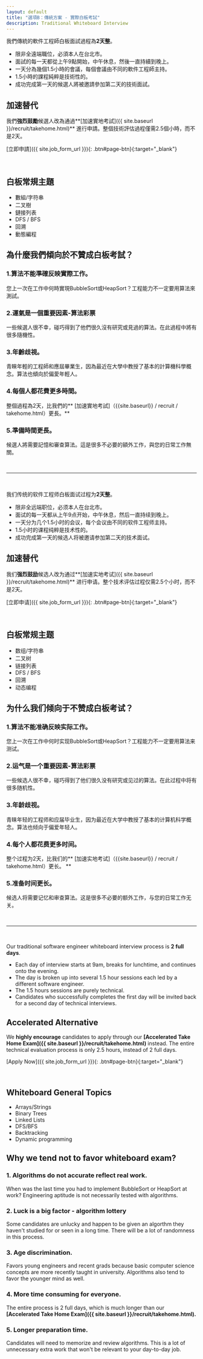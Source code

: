 ```yaml
---
layout: default
title: "選項B：傳統方案 - 實際白板考試"
description: Traditional Whiteboard Interview
---
```


我們傳統的軟件工程師白板面試過程為**2天整**。
* 限非全遠端職位，必須本人在台北市。
* 面試的每一天都從上午9點開始，中午休息，然後一直持續到晚上。
* 一天分為幾個1.5小時的會議，每個會議由不同的軟件工程師主持。
* 1.5小時的課程純粹是技術性的。
* 成功完成第一天的候選人將被邀請參加第二天的技術面試。

## 加速替代

我們**強烈鼓勵**候選人改為通過**[加速實地考試]({{ site.baseurl }}/recruit/takehome.html)** 進行申請。整個技術評估過程僅需2.5個小時，而不是2天。

[立即申請]({{ site.job_form_url }}){: .btn#page-btn}{:target="_blank"}

<br>

## 白板常規主題

* 數組/字符串
* 二叉樹
* 鏈接列表
*  DFS / BFS
* 回溯
* 動態編程


## 為什麼我們傾向於不贊成白板考試？

### 1.算法不能準確反映實際工作。
您上一次在工作中何時實現BubbleSort或HeapSort？工程能力不一定要用算法來測試。

### 2.運氣是一個重要因素-算法彩票
一些候選人很不幸，碰巧得到了他們很久沒有研究或見過的算法。在此過程中將有很多隨機性。

### 3.年齡歧視。
青睞年輕的工程師和應屆畢業生，因為最近在大學中教授了基本的計算機科學概念。算法也傾向於偏愛年輕人。

### 4.每個人都花費更多時間。
整個過程為2天，比我們的** [加速實地考試]（{{site.baseurl}} / recruit / takehome.html）更長。**

### 5.準備時間更長。
候選人將需要記憶和審查算法。這是很多不必要的額外工作，與您的日常工作無關。

<br>

---

<br>

我们传统的软件工程师白板面试过程为**2天整**。
* 限非全远端职位，必须本人在台北市。
* 面试的每一天都从上午9点开始，中午休息，然后一直持续到晚上。
* 一天分为几个1.5小时的会议，每个会议由不同的软件工程师主持。
* 1.5小时的课程纯粹是技术性的。
* 成功完成第一天的候选人将被邀请参加第二天的技术面​​试。

## 加速替代

我们**强烈鼓励**候选人改为通过**[加速实地考试]({{ site.baseurl }}/recruit/takehome.html)** 进行申请。整个技术评估过程仅需2.5个小时，而不是2天。

[立即申请]({{ site.job_form_url }}){: .btn#page-btn}{:target="_blank"}

<br>

## 白板常规主题

* 数组/字符串
* 二叉树
* 链接列表
* DFS / BFS
* 回溯
* 动态编程


## 为什么我们倾向于不赞成白板考试？

### 1.算法不能准确反映实际工作。
您上一次在工作中何时实现BubbleSort或HeapSort？工程能力不一定要用算法来测试。

### 2.运气是一个重要因素-算法彩票
一些候选人很不幸，碰巧得到了他们很久没有研究或见过的算法。在此过程中将有很多随机性。

### 3.年龄歧视。
青睐年轻的工程师和应届毕业生，因为最近在大学中教授了基本的计算机科学概念。算法也倾向于偏爱年轻人。

### 4.每个人都花费更多时间。
整个过程为2天，比我们的** [加速实地考试]（{{site.baseurl}} / recruit / takehome.html）更长。 **

### 5.准备时间更长。
候选人将需要记忆和审查算法。这是很多不必要的额外工作，与您的日常工作无关。

<br>

---

<br>

Our traditional software engineer whiteboard interview process is **2 full days**. 
* Each day of interview starts at 9am, breaks for lunchtime, and continues onto the evening. 
* The day is broken up into several 1.5 hour sessions each led by a different software engineer.
* The 1.5 hours sessions are purely technical.
* Candidates who successfully completes the first day will be invited back for a second day of technical interviews.

## Accelerated Alternative

We **highly encourage** candidates to apply through our **[Accelerated Take Home Exam]({{ site.baseurl }}/recruit/takehome.html)** instead. The entire technical evaluation process is only 2.5 hours, instead of 2 full days.

[Apply Now]({{ site.job_form_url }}){: .btn#page-btn}{:target="_blank"}

<br>

## Whiteboard General Topics

* Arrays/Strings
* Binary Trees
* Linked Lists
* DFS/BFS
* Backtracking
* Dynamic programming

## Why we tend not to favor whiteboard exam?

### 1. Algorithms do not accurate reflect real work.
When was the last time you had to implement BubbleSort or HeapSort at work? Engineering aptitude is not necessarily tested with algorithms.

### 2. Luck is a big factor - algorithm lottery
Some candidates are unlucky and happen to be given an algorthm they haven't studied for or seen in a long time. There will be a lot of randomness in this process.

### 3. Age discrimination.
Favors young engineers and recent grads because basic computer science concepts are more recently taught in university. Algorithms also tend to favor the younger mind as well.

### 4. More time consuming for everyone.
The entire process is 2 full days, which is much longer than our **[Accelerated Take Home Exam]({{ site.baseurl }}/recruit/takehome.html).**

### 5. Longer preparation time.
Candidates will need to memorize and review algorithms. This is a lot of unnecessary extra work that won't be relevant to your day-to-day job.